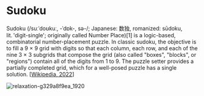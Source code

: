 <h1> Sudoku </h1>

Sudoku (/suːˈdoʊkuː, -ˈdɒk-, sə-/; Japanese: 数独, romanized: sūdoku, lit. 'digit-single'; originally called Number Place)[1] is a logic-based, combinatorial number-placement puzzle. In classic sudoku, the objective is to fill a 9 × 9 grid with digits so that each column, each row, and each of the nine 3 × 3 subgrids that compose the grid (also called "boxes", "blocks", or "regions") contain all of the digits from 1 to 9. The puzzle setter provides a partially completed grid, which for a well-posed puzzle has a single solution. [<a href="https://en.wikipedia.org/wiki/Sudoku">Wikipedia, 2022</a>]

![relaxation-g329a8f9ea_1920](https://user-images.githubusercontent.com/49941851/149814312-111e09ac-1f36-489f-b4fa-4c16c7d388dc.jpg)
